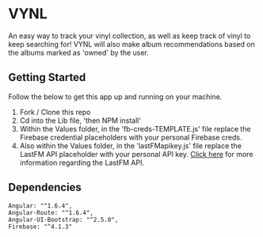 # VYNL
An easy way to track your vinyl collection, as well as keep track of vinyl to keep searching for! VYNL will also make album recommendations based on the albums marked as 'owned' by the user.

## Getting Started

Follow the below to get this app up and running on your machine.

1. Fork / Clone this repo
2. Cd into the Lib file, 'then NPM install'
3. Within the Values folder, in the 'fb-creds-TEMPLATE.js' file replace the Firebase credential placeholders with your personal Firebase creds.
4. Also within the Values folder, in the 'lastFMapikey.js' file replace the LastFM API placeholder with your personal API key.
[Click here](https://www.last.fm/api) for more information regarding the LastFM API.

## Dependencies
```
Angular: "^1.6.4",
Angular-Route: "^1.6.4",
Angular-UI-Bootstrap: "^2.5.0",
Firebase: "^4.1.3"
```
